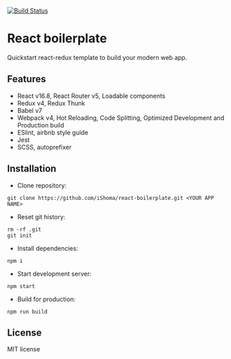 [![Build Status](https://travis-ci.org/iShoma/react-boilerplate.svg?branch=master)](https://travis-ci.org/iShoma/react-boilerplate)
# React boilerplate
Quickstart react-redux template to build your modern web app.

## Features
- React v16.8, React Router v5, Loadable components
- Redux v4, Redux Thunk
- Babel v7
- Webpack v4, Hot Reloading, Code Splitting, Optimized Development and Production build
- ESlint, airbnb style guide
- Jest
- SCSS, autoprefixer

## Installation
- Clone repository:
```
git clone https://github.com/iShoma/react-boilerplate.git <YOUR APP NAME>
```
- Reset git history:
```
rm -rf .git
git init
```
- Install dependencies:
```
npm i
```
- Start development server:
```
npm start
```
- Build for production:
```
npm run build
```

## License
MIT license
